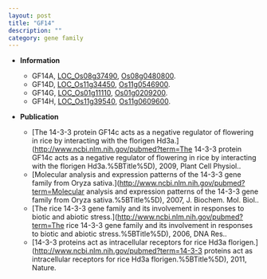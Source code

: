 ```yaml
---
layout: post
title: "GF14"
description: ""
category: gene family
---
```


* **Information**  
    + GF14A, [LOC_Os08g37490](http://rice.uga.edu/cgi-bin/ORF_infopage.cgi?orf=LOC_Os08g37490), [Os08g0480800](https://rapdb.dna.affrc.go.jp/locus/?name=Os08g0480800).
    + GF14D, [LOC_Os11g34450](http://rice.uga.edu/cgi-bin/ORF_infopage.cgi?orf=LOC_Os11g34450), [Os11g0546900](https://rapdb.dna.affrc.go.jp/locus/?name=Os11g0546900).
    + GF14G, [LOC_Os01g11110](http://rice.uga.edu/cgi-bin/ORF_infopage.cgi?orf=LOC_Os01g11110), [Os01g0209200](https://rapdb.dna.affrc.go.jp/locus/?name=Os01g0209200).
    + GF14H, [LOC_Os11g39540](http://rice.uga.edu/cgi-bin/ORF_infopage.cgi?orf=LOC_Os11g39540), [Os11g0609600](https://rapdb.dna.affrc.go.jp/locus/?name=Os11g0609600).

* **Publication**  
    + [The 14-3-3 protein GF14c acts as a negative regulator of flowering in rice by interacting with the florigen Hd3a.](http://www.ncbi.nlm.nih.gov/pubmed?term=The 14-3-3 protein GF14c acts as a negative regulator of flowering in rice by interacting with the florigen Hd3a.%5BTitle%5D), 2009, Plant Cell Physiol..
    + [Molecular analysis and expression patterns of the 14-3-3 gene family from Oryza sativa.](http://www.ncbi.nlm.nih.gov/pubmed?term=Molecular analysis and expression patterns of the 14-3-3 gene family from Oryza sativa.%5BTitle%5D), 2007, J. Biochem. Mol. Biol..
    + [The rice 14-3-3 gene family and its involvement in responses to biotic and abiotic stress.](http://www.ncbi.nlm.nih.gov/pubmed?term=The rice 14-3-3 gene family and its involvement in responses to biotic and abiotic stress.%5BTitle%5D), 2006, DNA Res..
    + [14-3-3 proteins act as intracellular receptors for rice Hd3a florigen.](http://www.ncbi.nlm.nih.gov/pubmed?term=14-3-3 proteins act as intracellular receptors for rice Hd3a florigen.%5BTitle%5D), 2011, Nature.



